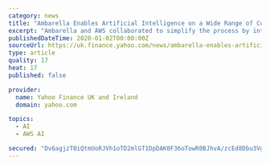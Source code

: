 ```yaml
---
category: news
title: "Ambarella Enables Artificial Intelligence on a Wide Range of Connected Cameras Using Amazon SageMaker Neo"
excerpt: "Ambarella and AWS collaborated to simplify the process by integrating the Ambarella toolchain with the Amazon SageMaker Neo cloud service. Now, developers can simply bring their trained models to Amazon SageMaker Neo and automatically optimize the model ..."
publishedDateTime: 2020-01-02T00:00:00Z
sourceUrl: https://uk.finance.yahoo.com/news/ambarella-enables-artificial-intelligence-wide-100000742.html
type: article
quality: 17
heat: 17
published: false

provider:
  name: Yahoo Finance UK and Ireland
  domain: yahoo.com

topics:
  - AI
  - AWS AI

secured: "Dv6agjzT0iQtmUoRJVh1oTD2mlGT1DpDAK0F36oTowR0BJhvA/zcEd8Dbu3VgUWkADFkp3/HkIG9OCFK4fovznxVyOJbGxx0GhUBSwbNUot0WgMP7Ve5yWiMKkAmk6nXsWcIMqqocbXx3ldItCdhxTpnVk+UOHgKO+do8VgeR2j9iGAGxr0menQAQK2RQBtD2ULvj8gyeEk17/7t/I8bFLRh2kIGya4pmpPkNQWT1Dhk2Op9qZAU/uoVjStJ9rQhUWXnIIKCPvgavI+7GrOPDLIzQ6GB2ux0RJazb2eXBx4=;BM8RxBHxgtkVp0KHq1xi8g=="
---
```


